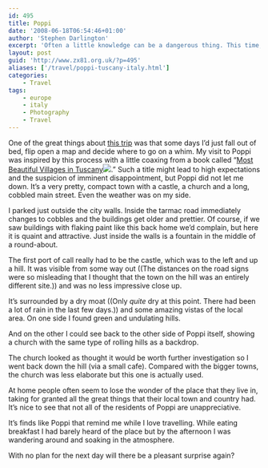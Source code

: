 ```yaml
---
id: 495
title: Poppi
date: '2008-06-18T06:54:46+01:00'
author: 'Stephen Darlington'
excerpt: 'Often a little knowledge can be a dangerous thing. This time, knowing virtually nothing about Poppi before setting off seemed to work out okay.'
layout: post
guid: 'http://www.zx81.org.uk/?p=495'
aliases: ['/travel/poppi-tuscany-italy.html']
categories:
    - Travel
tags:
    - europe
    - italy
    - Photography
    - Travel
---
```


One of the great things about [this trip](http://www.zx81.org.uk/travel/tuscany-italy.html) was that some days I’d just fall out of bed, flip open a map and decide where to go on a whim. My visit to Poppi was inspired by this process with a little coaxing from a book called “[Most Beautiful Villages in Tuscany](http://www.amazon.com/gp/redirect.html?ie=UTF8&location=http%3A%2F%2Fwww.amazon.com%2FMost-Beautiful-Villages-Tuscany%2Fdp%2F050001664X%3Fie%3DUTF8%26qid%3D1212947892%26sr%3D11-1&tag=zx81orguk00&linkCode=ur2&camp=1789&creative=9325)![](http://www.assoc-amazon.com/e/ir?t=zx81orguk00&l=ur2&o=1).” Such a title might lead to high expectations and the suspicion of imminent disappointment, but Poppi did not let me down. It’s a very pretty, compact town with a castle, a church and a long, cobbled main street. Even the weather was on my side.

I parked just outside the city walls. Inside the tarmac road immediately changes to cobbles and the buildings get older and prettier. Of course, if we saw buildings with flaking paint like this back home we’d complain, but here it is quaint and attractive. Just inside the walls is a fountain in the middle of a round-about.

The first port of call really had to be the castle, which was to the left and up a hill. It was visible from some way out ((The distances on the road signs were so misleading that I thought that the town on the hill was an entirely different site.)) and was no less impressive close up.

It’s surrounded by a dry moat ((Only *quite* dry at this point. There had been a lot of rain in the last few days.)) and some amazing vistas of the local area. On one side I found green and undulating hills.

And on the other I could see back to the other side of Poppi itself, showing a church with the same type of rolling hills as a backdrop.

The church looked as thought it would be worth further investigation so I went back down the hill (via a small cafe). Compared with the bigger towns, the church was less elaborate but this one is actually used.

At home people often seem to lose the wonder of the place that they live in, taking for granted all the great things that their local town and country had. It’s nice to see that not all of the residents of Poppi are unappreciative.

It’s finds like Poppi that remind me while I love travelling. While eating breakfast I had barely heard of the place but by the afternoon I was wandering around and soaking in the atmosphere.

With no plan for the next day will there be a pleasant surprise again?